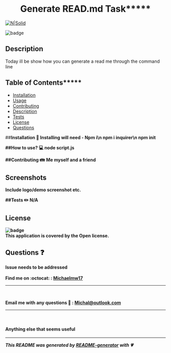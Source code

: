 
<h1 align="center">Generate READ.md Task*****</h1>

  
[![N|Solid](https://cldup.com/dTxpPi9lDf.thumb.png)](https://nodesource.com/products/nsolid)

![badge](https://img.shields.io/badge/license-Open-green)<br />

## Description
Today ill be show how you can generate a read me through the command line

## Table of Contents*****

- [Installation](#installation)
- [Usage](#usage)
- [Contributing](#contributing)
- [Description](#description)
- [Tests](#tests)
- [License](#license)
- [Questions](#questions)

##<strong>Installation<strong /> :floppy_disk:
Installing will need - Npm i\n npm i inquirer\n npm init

##How to use? :computer:
node script.js

##Contributing :family:
Me myself and a friend

## Screenshots
Include logo/demo screenshot etc.

##Tests :pencil2:
 N/A

## License
![badge](https://img.shields.io/badge/license-Open-green)
<br />
This application is covered by the <strong>Open<strong/> license. 

## Questions :question:
Issue needs to be addressed<br />
<br />
Find me on :octocat: : [Michaelmw17](https://github.com/Michaelmw17)
*****
<br />

Email me with any questions :email: : Michal@outlook.com
*****
<br />

#### Anything else that seems useful
*****

_This README was generated by [README-generator](https://github.com/michaelmw17/w8homework) with :heartpulse:_
    